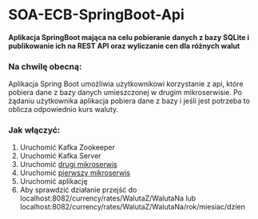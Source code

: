 # SOA-ECB-SpringBoot-Api
#### Aplikacja SpringBoot mająca na celu pobieranie danych z bazy SQLite i publikowanie ich na REST API oraz wyliczanie cen dla różnych walut

### Na chwilę obecną:
Aplikacja Spring Boot umożliwia użytkownikowi korzystanie z api, które pobiera dane z bazy danych umieszczonej w drugim mikroserwisie. Po żądaniu użytkownika aplikacja pobiera dane z bazy i jeśli jest potrzeba to oblicza odpowiednio kurs waluty.

### Jak włączyć:  
1. Uruchomić Kafka Zookeeper  
2. Uruchomić Kafka Server  
3. Uruchomić [drugi mikroserwis](https://github.com/KamilPalubicki/SOA-ECB-SpringBoot-Consumer)  
4. Uruchomić [pierwszy mikroserwis](https://github.com/bchanowski/SOA-ECB-SpringBoot-Producer-With-Kafka)  
5. Uruchomić aplikację  
6. Aby sprawdzić działanie przejść do localhost:8082/currency/rates/WalutaZ/WalutaNa lub  localhost:8082/currency/rates/WalutaZ/WalutaNa/rok/miesiac/dzien
